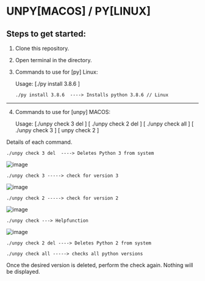 # UNPY[MACOS] / PY[LINUX]

## Steps to get started:

1. Clone this repository.
2. Open terminal in the directory.

3. Commands to use for [py] Linux:

    Usage: [./py install 3.8.6 ]
    ```shell
    ./py install 3.8.6  ----> Installs python 3.8.6 // Linux
      ```
-------------------------------------------------------------------------------------------------------------------
4. Commands to use for [unpy] MACOS:
    
    Usage: [./unpy check 3 del ] [ ./unpy check 2 del ] [ ./unpy check all ] [ ./unpy check 3 ] [ unpy check 2 ]


 Details of each command.

```shell
./unpy check 3 del  ----> Deletes Python 3 from system
```
![image](https://user-images.githubusercontent.com/61614061/97802939-c9a4d280-1c6c-11eb-9f28-4c561afe74bc.png)

```shell 
./unpy check 3 -----> check for version 3 
```

![image](https://user-images.githubusercontent.com/61614061/97802806-f99fa600-1c6b-11eb-9e72-3c724fea0f65.png)

```shell
./unpy check 2 -----> check for version 2
```
![image](https://user-images.githubusercontent.com/61614061/97802911-b265e500-1c6c-11eb-93b0-67c50b55e8da.png)

```shell
./unpy check ---> Helpfunction 
```

![image](https://user-images.githubusercontent.com/61614061/97802718-767e5000-1c6b-11eb-8756-2c89f02b735e.png)

```shell
./unpy check 2 del ----> Deletes Python 2 from system
```
```shell
./unpy check all -----> checks all python versions
```

Once the desired version is deleted,
perform the check again.
  Nothing will be displayed.
